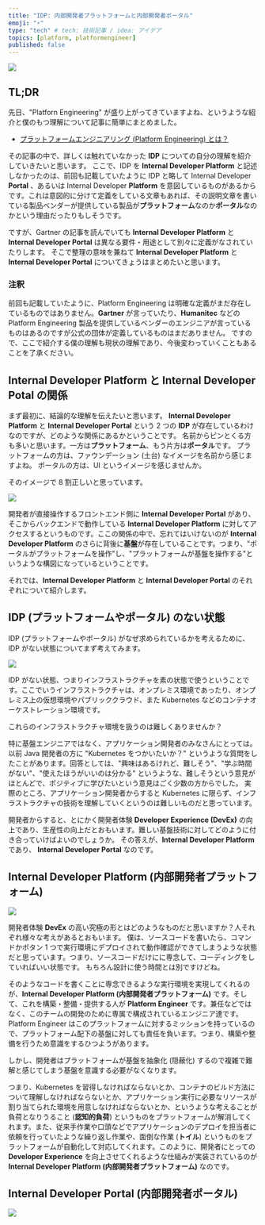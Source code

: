 ```yaml
---
title: "IDP: 内部開発者プラットフォームと内部開発者ポータル"
emoji: "⚡"
type: "tech" # tech: 技術記事 / idea: アイデア
topics: [platform, platformengineer]
published: false
---
```

![](https://storage.googleapis.com/zenn-user-upload/10dc59576b4e-20230209.png)

## TL;DR

先日、"Platforn Engineering" が盛り上がってきていますよね、というような紹介と僕のもつ理解について記事に簡単にまとめました。

- [プラットフォームエンジニアリング (Platform Engineering) とは？](https://zenn.dev/shinyay/articles/what-is-platform-engineering)

その記事の中で、詳しくは触れていなかった **IDP** についての自分の理解を紹介していきたいと思います。
ここで、IDP を **Internal Developer Platform** と記述しなかったのは、前回も記載していたように IDP と略して Internal Developer **Portal** 、あるいは Internal Developer **Platform** を意図しているものがあるからです。これは意図的に分けて定義をしている文章もあれば、その説明文章を書いている製品ベンダーが提供している製品が**プラットフォーム**なのか**ポータル**なのかという理由だったりもしそうです。

ですが、Gartner の記事を読んでいても **Internal Developer Platform** と **Internal Developer Portal** は異なる要件・用途として別々に定義がなされていたりします。
そこで整理の意味を兼ねて **Internal Developer Platform** と **Internal Developer Portal** についてきょうはまとめたいと思います。

### 注釈

前回も記載していたように、Platform Engineering は明確な定義がまだ存在しているものではありません。**Gartner** が言っていたり、**Humanitec** などの Platform Engineering 製品を提供しているベンダーのエンジニアが言っているものはあるのですが公式の団体が定義しているものはまだありません。
ですので、ここで紹介する僕の理解も現状の理解であり、今後変わっていくこともあることを了承ください。

## Internal Developer Platform と Internal Developer Potal の関係

まず最初に、結論的な理解を伝えたいと思います。
**Internal Developer Platform** と **Internal Developer Portal** という 2 つの **IDP** が存在しているわけなのですが、どのような関係にあるかということです。
名前からピンとくる方も多いと思います。一方は**プラットフォーム**、もう片方は**ポータル**です。
プラットフォームの方は、ファウンデーション (土台) なイメージを名前から感じますよね。
ポータルの方は、UI というイメージを感じませんか。

そのイメージで 8 割正しいと思っています。

![](https://storage.googleapis.com/zenn-user-upload/861c02c171a9-20230220.png)

開発者が直接操作するフロントエンド側に **Internal Developer Portal** があり、そこからバックエンドで動作している **Internal Developer Platform** に対してアクセスするというものです。ここの関係の中で、忘れてはいけないのが **Internal Developer Platform** のさらに背後に**基盤**が存在していることです。つまり、"ポータルがプラットフォームを操作"し、"プラットフォームが基盤を操作する"というような構図になっているということです。

それでは、**Internal Developer Platform** と **Internal Developer Portal** のそれぞれについて紹介します。

## IDP (プラットフォームやポータル) のない状態

IDP (プラットフォームやポータル) がなぜ求められているかを考えるために、IDP がない状態についてまず考えてみます。

![](https://storage.googleapis.com/zenn-user-upload/2cfdc83c9fdc-20230220.png)

IDP がない状態、つまりインフラストラクチャを素の状態で使うということです。ここでいうインフラストラクチャは、オンプレミス環境であったり、オンプレミス上の仮想環境やパブリッククラウド、また Kubernetes などのコンテナオーケストレーション環境です。

これらのインフラストラクチャ環境を扱うのは難しくありませんか？

特に基盤エンジニアではなく、アプリケーション開発者のみなさんにとっては。以前 Java 開発者の方に "Kubernetes をつかいたいか？" というような質問をしたことがあります。回答としては、"興味はあるけれど、難しそう"、"学ぶ時間がない"、"使えたほうがいいのは分かる" というような、難しそうという意見がほとんどで、ポジティブに学びたいという意見はごく少数の方からでした。
実際のところ、アプリケーション開発者からすると Kubernetes に限らず、インフラストラクチャの技術を理解していくというのは難しいものだと思っています。

開発者からすると、とにかく開発者体験 **Developer Experience (DevEx)** の向上であり、生産性の向上だとおもいます。難しい基盤技術に対してどのように付き合っていけばよいのでしょうか。
その答えが、**Internal Developer Platform** であり、 **Internal Developer Portal** なのです。

## Internal Developer Platform (内部開発者プラットフォーム)

![](https://storage.googleapis.com/zenn-user-upload/75c94f2416c6-20230220.png)

開発者体験 **DevEx** の高い究極の形とはどのようなものだと思いますか？人それぞれ様々な考えがあるとおもいます。
僕は、ソースコードを書いたら、コマンドかボタン 1 つで実行環境にデプロイされて動作確認ができてしまうような状態だと思っています。つまり、ソースコードだけにに専念して、コーディングをしていればいい状態です。
もちろん設計に使う時間とは別ですけどね。

そのようなコードを書くことに専念できるような実行環境を実現してくれるのが、**Internal Developer Platform (内部開発者プラットフォーム)** です。そして、これを構築・整備・提供する人が **Platform Engineer** です。兼任などではなく、このチームの開発のために専属で構成されているエンジニア達です。Platform Engineer はこのプラットフォームに対するミッションを持っているので、プラットフォーム配下の基盤に対しても責任を負います。つまり、構築や整備を行うため意識をするひつようがあります。

しかし、開発者はプラットフォームが基盤を抽象化 (隠蔽化) するので複雑で難解と感じてしまう基盤を意識する必要がなくなります。

つまり、Kubernetes を習得しなければならないとか、コンテナのビルド方法について理解しなければならないとか、アプリケーション実行に必要なリソースが割り当てられた環境を用意しなければならないとか、というような考えることが負荷となりうること (**認知的負荷**) というものをプラットフォームが解消してくれます。また、従来手作業や口頭などでアプリケーションのデプロイを担当者に依頼を行っていたような繰り返し作業や、面倒な作業 (**トイル**) というものをプラットフォームが自動化して対応してくれます。このように、開発者にとっての **Developer Experience** を向上させてくれるような仕組みが実装されているのが **Internal Developer Platform (内部開発者プラットフォーム)** なのです。

## Internal Developer Portal (内部開発者ポータル)

![](https://storage.googleapis.com/zenn-user-upload/0dc33f5cd2c5-20230220.png)